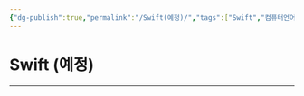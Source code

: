 ```yaml
---
{"dg-publish":true,"permalink":"/Swift(예정)/","tags":["Swift","컴퓨터언어"],"created":"2024-02-06T20:40:34.416+09:00","updated":"2024-02-16T16:09:21.515+09:00"}
---
```



# Swift (예정)

---